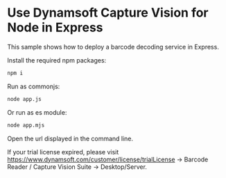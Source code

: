 # Use Dynamsoft Capture Vision for Node in Express

This sample shows how to deploy a barcode decoding service in Express.

Install the required npm packages:
```sh
npm i
```

Run as commonjs:
```sh
node app.js
```
Or run as es module:
```sh
node app.mjs
```

Open the url displayed in the command line.

If your trial license expired, please visit https://www.dynamsoft.com/customer/license/trialLicense -> Barcode Reader / Capture Vision Suite -> Desktop/Server.

